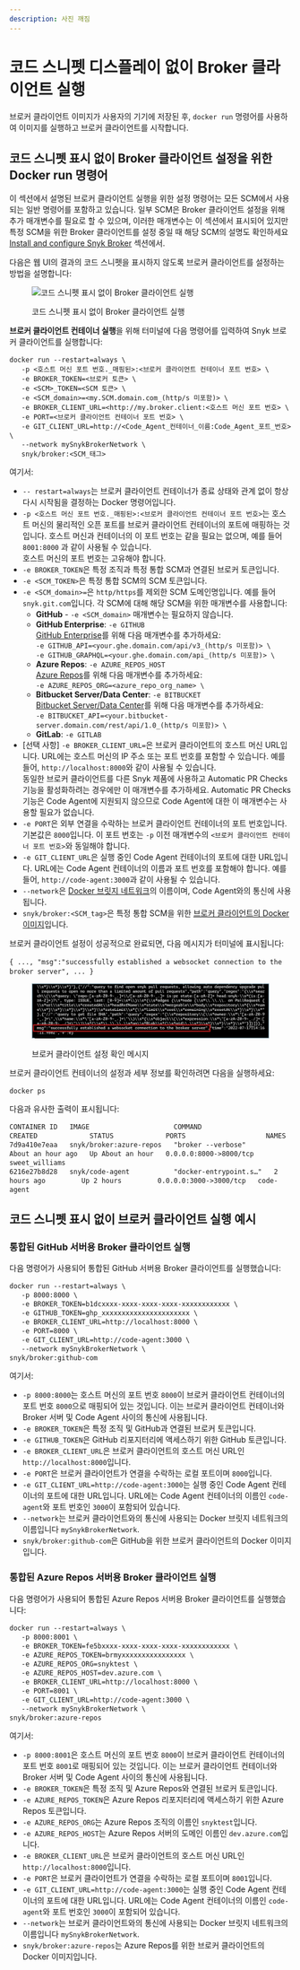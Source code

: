 ```yaml
---
description: 사진 깨짐
---
```


# 코드 스니펫 디스플레이 없이 Broker 클라이언트 실행

브로커 클라이언트 이미지가 사용자의 기기에 저장된 후, `docker run` 명령어를 사용하여 이미지를 실행하고 브로커 클라이언트를 시작합니다.

## 코드 스니펫 표시 없이 Broker 클라이언트 설정을 위한 Docker run 명령어

이 섹션에서 설명된 브로커 클라이언트 실행을 위한 설정 명령어는 모든 SCM에서 사용되는 일반 명령어를 포함하고 있습니다. 일부 SCM은 Broker 클라이언트 설정을 위해 추가 매개변수를 필요로 할 수 있으며, 이러한 매개변수는 이 섹션에서 표시되어 있지만 특정 SCM을 위한 Broker 클라이언트를 설정 중일 때 해당 SCM의 설명도 확인하세요 [Install and configure Snyk Broker](../../../install-and-configure-snyk-broker/) 섹션에서.

다음은 웹 UI의 결과의 코드 스니펫을 표시하지 않도록 브로커 클라이언트를 설정하는 방법을 설명합니다:

<figure><img src="https://docs.snyk.io/~gitbook/image?url=https%3A%2F%2F2533899886-files.gitbook.io%2F%7E%2Ffiles%2Fv0%2Fb%2Fgitbook-x-prod.appspot.com%2Fo%2Fspaces%252F-MdwVZ6HOZriajCf5nXH%252Fuploads%252Fgit-blob-e2c525468bba44e785a121f0d93416f52fa84e8d%252FBroker%2520-%2520Results%2520-%2520without%2520code%2520snippets%2520%281%29%2520%281%29%2520%281%29%2520%281%29%2520%281%29%2520%281%29%2520%281%29%2520%281%29%2520%281%29%2520%281%29%2520%281%29%2520%281%29%2520%281%29%2520%281%29%2520%281%29%2520%281%29%2520%281%29%2520%281%29%2520%281%29%2520%281%29%2520%281%29%2520%281%29%2520%281%29%2520%281%29%2520%281%29%2520%281%29%2520%281%29%2520%281%29%2520%281%29%2520%281%29%2520%281%29%2520%281%29%2520%281%29%2520%281%29%2520%281%29%2520%281%29%2520%284%29.png%3Falt%3Dmedia&#x26;width=768&#x26;dpr=1&#x26;quality=100&#x26;sign=4d0e3a8a&#x26;sv=2" alt="코드 스니펫 표시 없이 Broker 클라이언트 실행"><figcaption><p>코드 스니펫 표시 없이 Broker 클라이언트 실행</p></figcaption></figure>

**브로커 클라이언트 컨테이너 실행**을 위해 터미널에 다음 명령어를 입력하여 Snyk 브로커 클라이언트를 실행합니다:

```
docker run --restart=always \
   -p <호스트 머신 포트 번호._매핑된>:<브로커 클라이언트 컨테이너 포트 번호> \
   -e BROKER_TOKEN=<브로커 토큰> \
   -e <SCM>_TOKEN=<SCM 토큰> \
   -e <SCM_domain>=<my.SCM.domain.com_(http/s 미포함)> \  
   -e BROKER_CLIENT_URL=<http://my.broker.client:<호스트 머신 포트 번호> \
   -e PORT=<브로커 클라이언트 컨테이너 포트 번호> \
   -e GIT_CLIENT_URL=http://<Code_Agent_컨테이너_이름:Code_Agent_포트_번호> \
   --network mySnykBrokerNetwork \
   snyk/broker:<SCM_태그>
```

여기서:

* `-- restart=always`는 브로커 클라이언트 컨테이너가 종료 상태와 관계 없이 항상 다시 시작됨을 결정하는 Docker 명령어입니다.
* `-p <호스트 머신 포트 번호._매핑된>:<브로커 클라이언트 컨테이너 포트 번호>`는 호스트 머신의 물리적인 오픈 포트를 브로커 클라이언트 컨테이너의 포트에 매핑하는 것입니다. 호스트 머신과 컨테이너의 이 포트 번호는 같을 필요는 없으며, 예를 들어 `8001:8000` 과 같이 사용될 수 있습니다.\
  호스트 머신의 포트 번호는 고유해야 합니다.
* `-e BROKER_TOKEN`은 특정 조직과 특정 통합 SCM과 연결된 브로커 토큰입니다.
* `-e <SCM_TOKEN>`은 특정 통합 SCM의 SCM 토큰입니다.
* `-e <SCM_domain>=`은 `http/https`를 제외한 SCM 도메인명입니다. 예를 들어 `snyk.git.com`입니다. 각 SCM에 대해 해당 SCM을 위한 매개변수를 사용합니다:
  * **GitHub** - `-e <SCM_domain>` 매개변수는 필요하지 않습니다.
  * **GitHub Enterprise**: `-e GITHUB`\
    [GitHub Enterprise](../../../install-and-configure-snyk-broker/github-enterprise-prerequisites-and-steps-to-install-and-configure-broker/github-enterprise-install-and-configure-using-docker.md)를 위해 다음 매개변수를 추가하세요:\
    `-e GITHUB_API=<your.ghe.domain.com/api/v3_(http/s 미포함)> \`\
    `-e GITHUB_GRAPHQL=<your.ghe.domain.com/api_(http/s 미포함)> \`
  * **Azure Repos**: `-e AZURE_REPOS_HOST`\
    [Azure Repos](../../../install-and-configure-snyk-broker/azure-repos-prerequisites-and-steps-to-install-and-configure-broker/setup-broker-with-azure-repos.md)를 위해 다음 매개변수를 추가하세요:\
    `-e AZURE_REPOS_ORG=<azure_repo_org_name> \`
  * **Bitbucket Server/Data Center**: `-e BITBUCKET`\
    [Bitbucket Server/Data Center](../../../install-and-configure-snyk-broker/bitbucket-server-data-center-prerequisites-and-steps-to-install-and-configure-broker/data-center.md)를 위해 다음 매개변수를 추가하세요:\
    `-e BITBUCKET_API=<your.bitbucket-server.domain.com/rest/api/1.0_(http/s 미포함)> \`
  * **GitLab**: `-e GITLAB`
* \[선택 사항] `-e BROKER_CLIENT_URL=`은 브로커 클라이언트의 호스트 머신 URL입니다. URL에는 호스트 머신의 IP 주소 또는 포트 번호를 포함할 수 있습니다. 예를 들어, `http://localhost:8000`와 같이 사용될 수 있습니다.\
  동일한 브로커 클라이언트를 다른 Snyk 제품에 사용하고 Automatic PR Checks 기능을 활성화하려는 경우에만 이 매개변수를 추가하세요. Automatic PR Checks 기능은 Code Agent에 지원되지 않으므로 Code Agent에 대한 이 매개변수는 사용할 필요가 없습니다.
* `-e PORT`은 외부 연결을 수락하는 브로커 클라이언트 컨테이너의 포트 번호입니다. 기본값은 `8000`입니다. 이 포트 번호는 `-p` 이전 매개변수의 `<브로커 클라이언트 컨테이너 포트 번호>`와 동일해야 합니다.
* `-e GIT_CLIENT_URL`은 실행 중인 Code Agent 컨테이너의 포트에 대한 URL입니다. URL에는 Code Agent 컨테이너의 이름과 포트 번호를 포함해야 합니다. 예를 들어, `http://code-agent:3000`과 같이 사용될 수 있습니다.
* `--network`은 [Docker 브릿지 네트워크](../create-network-for-broker-client-and-code-agent-communication.md)의 이름이며, Code Agent와의 통신에 사용됩니다.
* `snyk/broker:<SCM_tag>`은 특정 통합 SCM을 위한 [브로커 클라이언트의 Docker 이미지](download-or-update-the-snyk-broker-client-docker-image.md)입니다.

브로커 클라이언트 설정이 성공적으로 완료되면, 다음 메시지가 터미널에 표시됩니다:

`{ ..., "msg":"successfully established a websocket connection to the broker server", ... }`

<figure><img src="../../../../../.gitbook/assets/Broker Client - Setup success message.png" alt="브로커 클라이언트 설정 확인 메시지"><figcaption><p>브로커 클라이언트 설정 확인 메시지</p></figcaption></figure>

브로커 클라이언트 컨테이너의 설정과 세부 정보를 확인하려면 다음을 실행하세요:

```
docker ps
```

다음과 유사한 출력이 표시됩니다:

```
CONTAINER ID   IMAGE                     COMMAND                  CREATED             STATUS             PORTS                    NAMES
7d9a410e7eaa   snyk/broker:azure-repos   "broker --verbose"       About an hour ago   Up About an hour   0.0.0.0:8000->8000/tcp   sweet_williams
6216e27b8d28   snyk/code-agent           "docker-entrypoint.s…"   2 hours ago         Up 2 hours         0.0.0.0:3000->3000/tcp   code-agent
```

## 코드 스니펫 표시 없이 브로커 클라이언트 실행 예시

### **통합된 GitHub 서버용 Broker 클라이언트 실행**

다음 명령어가 사용되어 통합된 GitHub 서버용 Broker 클라이언트를 실행했습니다:

```
docker run --restart=always \
   -p 8000:8000 \
   -e BROKER_TOKEN=b1dcxxxx-xxxx-xxxx-xxxx-xxxxxxxxxxxx \
   -e GITHUB_TOKEN=ghp_xxxxxxxxxxxxxxxxxxxxxx \
   -e BROKER_CLIENT_URL=http://localhost:8000 \
   -e PORT=8000 \
   -e GIT_CLIENT_URL=http://code-agent:3000 \
   --network mySnykBrokerNetwork \
snyk/broker:github-com
```

여기서:

* `-p 8000:8000`는 호스트 머신의 포트 번호 `8000`이 브로커 클라이언트 컨테이너의 포트 번호 `8000`으로 매핑되어 있는 것입니다. 이는 브로커 클라이언트 컨테이너와 Broker 서버 및 Code Agent 사이의 통신에 사용됩니다.
* `-e BROKER_TOKEN`은 특정 조직 및 GitHub과 연결된 브로커 토큰입니다.
* `-e GITHUB_TOKEN`은 GitHub 리포지터리에 액세스하기 위한 GitHub 토큰입니다.
* `-e BROKER_CLIENT_URL`은 브로커 클라이언트의 호스트 머신 URL인 `http://localhost:8000`입니다.
* `-e PORT`은 브로커 클라이언트가 연결을 수락하는 로컬 포트이며 `8000`입니다.
* `-e GIT_CLIENT_URL=http://code-agent:3000`는 실행 중인 Code Agent 컨테이너의 포트에 대한 URL입니다. URL에는 Code Agent 컨테이너의 이름인 `code-agent`와 포트 번호인 `3000`이 포함되어 있습니다.
* `--network`는 브로커 클라이언트와의 통신에 사용되는 Docker 브릿지 네트워크의 이름입니다 `mySnykBrokerNetwork`.
* `snyk/broker:github-com`은 GitHub을 위한 브로커 클라이언트의 Docker 이미지입니다.

### **통합된 Azure Repos 서버용 Broker 클라이언트 실행**

다음 명령어가 사용되어 통합된 Azure Repos 서버용 Broker 클라이언트를 실행했습니다:

```
docker run --restart=always \
   -p 8000:8001 \
   -e BROKER_TOKEN=fe5bxxxx-xxxx-xxxx-xxxx-xxxxxxxxxxxx \
   -e AZURE_REPOS_TOKEN=brmyxxxxxxxxxxxxxxxx \
   -e AZURE_REPOS_ORG=snyktest \
   -e AZURE_REPOS_HOST=dev.azure.com \
   -e BROKER_CLIENT_URL=http://localhost:8000 \
   -e PORT=8001 \
   -e GIT_CLIENT_URL=http://code-agent:3000 \
   --network mySnykBrokerNetwork \
snyk/broker:azure-repos
```

여기서:

* `-p 8000:8001`은 호스트 머신의 포트 번호 `8000`이 브로커 클라이언트 컨테이너의 포트 번호 `8001`로 매핑되어 있는 것입니다. 이는 브로커 클라이언트 컨테이너와 Broker 서버 및 Code Agent 사이의 통신에 사용됩니다.
* `-e BROKER_TOKEN`은 특정 조직 및 Azure Repos와 연결된 브로커 토큰입니다.
* `-e AZURE_REPOS_TOKEN`은 Azure Repos 리포지터리에 액세스하기 위한 Azure Repos 토큰입니다.
* `-e AZURE_REPOS_ORG`는 Azure Repos 조직의 이름인 `snyktest`입니다.
* `-e AZURE_REPOS_HOST`는 Azure Repos 서버의 도메인 이름인 `dev.azure.com`입니다.
* `-e BROKER_CLIENT_URL`은 브로커 클라이언트의 호스트 머신 URL인 `http://localhost:8000`입니다.
* `-e PORT`은 브로커 클라이언트가 연결을 수락하는 로컬 포트이며 `8001`입니다.
* `-e GIT_CLIENT_URL=http://code-agent:3000`는 실행 중인 Code Agent 컨테이너의 포트에 대한 URL입니다. URL에는 Code Agent 컨테이너의 이름인 `code-agent`와 포트 번호인 `3000`이 포함되어 있습니다.
* `--network`는 브로커 클라이언트와의 통신에 사용되는 Docker 브릿지 네트워크의 이름입니다 `mySnykBrokerNetwork`.
* `snyk/broker:azure-repos`는 Azure Repos를 위한 브로커 클라이언트의 Docker 이미지입니다.
